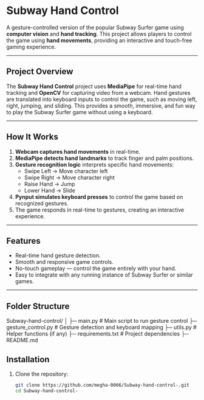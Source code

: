 # Subway Hand Control

A gesture-controlled version of the popular Subway Surfer game using **computer vision** and **hand tracking**. This project allows players to control the game using **hand movements**, providing an interactive and touch-free gaming experience.

---

## Project Overview

The **Subway Hand Control** project uses **MediaPipe** for real-time hand tracking and **OpenCV** for capturing video from a webcam. Hand gestures are translated into keyboard inputs to control the game, such as moving left, right, jumping, and sliding. This provides a smooth, immersive, and fun way to play the Subway Surfer game without using a keyboard.

---

## How It Works

1. **Webcam captures hand movements** in real-time.
2. **MediaPipe detects hand landmarks** to track finger and palm positions.
3. **Gesture recognition logic** interprets specific hand movements:
   - Swipe Left → Move character left
   - Swipe Right → Move character right
   - Raise Hand → Jump
   - Lower Hand → Slide
4. **Pynput simulates keyboard presses** to control the game based on recognized gestures.
5. The game responds in real-time to gestures, creating an interactive experience.

---

## Features

- Real-time hand gesture detection.
- Smooth and responsive game controls.
- No-touch gameplay — control the game entirely with your hand.
- Easy to integrate with any running instance of Subway Surfer or similar games.

---

## Folder Structure
Subway-hand-control/
│
├─ main.py # Main script to run gesture control
├─ gesture_control.py # Gesture detection and keyboard mapping
├─ utils.py # Helper functions (if any)
├─ requirements.txt # Project dependencies
├─ README.md



## Installation

1. Clone the repository:
   ```bash
   git clone https://github.com/megha-0066/Subway-hand-control-.git
   cd Subway-hand-control-
